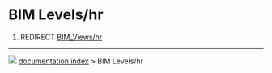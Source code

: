 # BIM Levels/hr
1.  REDIRECT [BIM_Views/hr](BIM_Views/hr.md)



---
![](images/Button_right.svg) [documentation index](../README.md) > BIM Levels/hr
